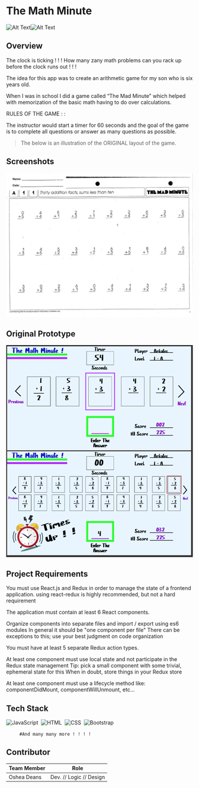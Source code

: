 # The Math Minute
![Alt Text](https://media.giphy.com/media/SzQR7PEtXRiM0nwazt/giphy.gif)![Alt Text](https://media.giphy.com/media/3ohhwmwQeE02iwwUg0/giphy.gif)



## Overview

The clock is ticking ! ! ! How many zany math problems can you rack up before the clock runs out ! ! ! 

The idea for this app was to create an arithmetic game for my son who is six years old.  

When I was in school I did a game called “The Mad Minute” which helped with memorization of the basic math having to do over calculations.

RULES OF THE GAME : :

The instructor would start a timer for 60 seconds and the goal of the game is to complete all questions or answer as many questions as possible.

> The below is an illustration of the ORIGINAL layout of the game.


## Screenshots

![alt text](https://github.com/OsheaRD/MathMinute/blob/master/public/img/mad%20minute%20original.png)


## Original Prototype

![alt text](https://github.com/OsheaRD/MathMinute/blob/master/public/img/Math%20Minute%20Prototype.png)


## Project Requirements

You must use React.js and Redux in order to manage the state of a frontend application.
using react-redux is highly recommended, but not a hard requirement

The application must contain at least 6 React components.

Organize components into separate files and import / export using es6 modules
In general it should be "one component per file"
There can be exceptions to this; use your best judgment on code organization

You must have at least 5 separate Redux action types.

At least one component must use local state and not participate in the Redux state management
Tip: pick a small component with some trivial, ephemeral state for this
When in doubt, store things in your Redux store

At least one component must use a lifecycle method like: componentDidMount, componentWillUnmount, etc...
 
 ## Tech Stack
 
![JavaScript](https://img.shields.io/badge/-JavaScript-333333?style=flat&logo=javascript)&nbsp;
![HTML](https://img.shields.io/badge/-HTML-333333?style=flat&logo=HTML5)&nbsp;
![CSS](https://img.shields.io/badge/-CSS-333333?style=flat&logo=CSS3&logoColor=1572B6)&nbsp;
![Bootstrap](https://img.shields.io/badge/-Bootstrap-333333?style=flat&logo=bootstrap&logoColor=563D7C)

         #And many many more ! ! ! !

## Contributor

Team Member  | Role
------------ | -------------
Oshea Deans  | Dev. // Logic // Design
